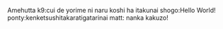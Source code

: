 Amehutta
k9:cui de yorime ni naru
   koshi ha itakunai
shogo:Hello World!
ponty:kenketsushitakaratigatarinai
matt: nanka kakuzo!
